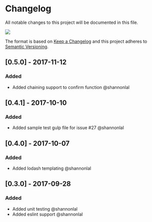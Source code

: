 # Changelog
All notable changes to this project will be documented in this file.

<a href="https://codeclimate.com/github/shannonlal/gulp-prompt/maintainability"><img src="https://api.codeclimate.com/v1/badges/b9e10756dc89eb1d7c19/maintainability" /></a>

The format is based on [Keep a Changelog](http://keepachangelog.com/en/1.0.0/)
and this project adheres to [Semantic Versioning](http://semver.org/spec/v2.0.0.html).

## [0.5.0] - 2017-11-12
### Added
- Added chaining support to confirm function  @shannonlal

## [0.4.1] - 2017-10-10
### Added
- Added sample test gulp file for issue #27 @shannonlal

## [0.4.0] - 2017-10-07
### Added
- Added lodash templating @shannonlal

## [0.3.0] - 2017-09-28
### Added
- Added unit testing @shannonlal
- Added eslint support @shannonlal
